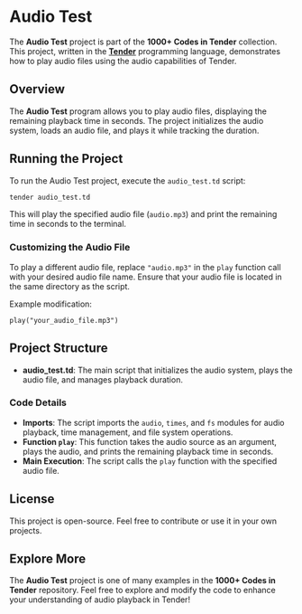 # Audio Test

The **Audio Test** project is part of the **1000+ Codes in Tender** collection. This project, written in the [**Tender**](https://github.com/2dprototype/tender) programming language, demonstrates how to play audio files using the audio capabilities of Tender.

## Overview

The **Audio Test** program allows you to play audio files, displaying the remaining playback time in seconds. The project initializes the audio system, loads an audio file, and plays it while tracking the duration.

## Running the Project

To run the Audio Test project, execute the `audio_test.td` script:

```bash
tender audio_test.td
```

This will play the specified audio file (`audio.mp3`) and print the remaining time in seconds to the terminal.

### Customizing the Audio File

To play a different audio file, replace `"audio.mp3"` in the `play` function call with your desired audio file name. Ensure that your audio file is located in the same directory as the script.

Example modification:

```tender
play("your_audio_file.mp3")
```

## Project Structure

- **audio_test.td**: The main script that initializes the audio system, plays the audio file, and manages playback duration.
  
### Code Details

- **Imports**: The script imports the `audio`, `times`, and `fs` modules for audio playback, time management, and file system operations.
- **Function `play`**: This function takes the audio source as an argument, plays the audio, and prints the remaining playback time in seconds.
- **Main Execution**: The script calls the `play` function with the specified audio file.

## License

This project is open-source. Feel free to contribute or use it in your own projects.

## Explore More

The **Audio Test** project is one of many examples in the **1000+ Codes in Tender** repository. Feel free to explore and modify the code to enhance your understanding of audio playback in Tender!
